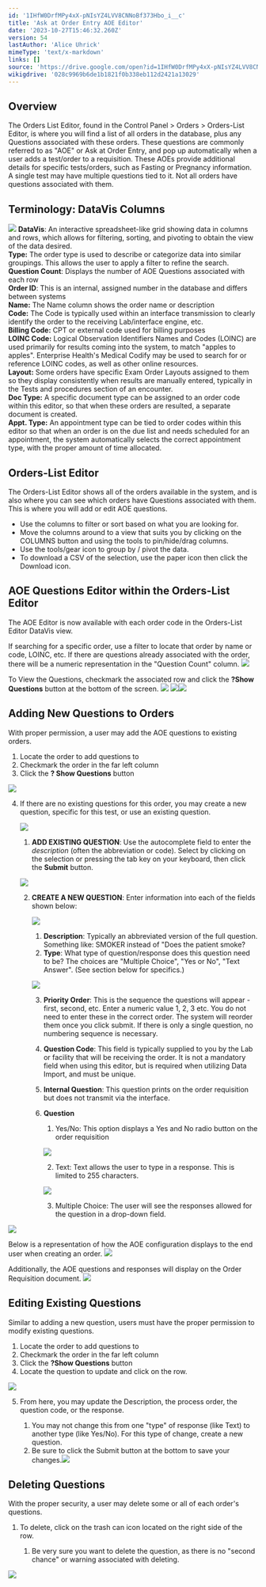 ```yaml
---
id: '1IHfW0DrfMPy4xX-pNIsYZ4LVV8CNNoBf373Hbo_i__c'
title: 'Ask at Order Entry AOE Editor'
date: '2023-10-27T15:46:32.260Z'
version: 54
lastAuthor: 'Alice Uhrick'
mimeType: 'text/x-markdown'
links: []
source: 'https://drive.google.com/open?id=1IHfW0DrfMPy4xX-pNIsYZ4LVV8CNNoBf373Hbo_i__c'
wikigdrive: '028c9969b6de1b1821f0b338eb112d2421a13029'
---
```

## Overview

The Orders List Editor, found in the Control Panel > Orders > Orders-List Editor, is where you will find a list of all orders in the database, plus any Questions associated with these orders. These questions are commonly referred to as "AOE" or Ask at Order Entry, and pop up automatically when a user adds a test/order to a requisition. These AOEs provide additional details for specific tests/orders, such as Fasting or Pregnancy information. A single test may have multiple questions tied to it. Not all orders have questions associated with them.

## Terminology: DataVis Columns

![](../ask-at-order-entry-aoe-editor.assets/dad08343e74b63bbeca288226b0a46af.png)
**DataVis**: An interactive spreadsheet-like grid showing data in columns and rows, which allows for filtering, sorting, and pivoting to obtain the view of the data desired.  
**Type:** The order type is used to describe or categorize data into similar groupings. This allows the user to apply a filter to refine the search.  
**Question Count**: Displays the number of AOE Questions associated with each row  
**Order ID**: This is an internal, assigned number in the database and differs between systems  
**Name:** The Name column shows the order name or description  
**Code:** The Code is typically used within an interface transmission to clearly identify the order to the receiving Lab/interface engine, etc.  
**Billing Code:** CPT or external code used for billing purposes  
**LOINC Code:**  Logical Observation Identifiers Names and Codes (LOINC) are used primarily for results coming into the system, to match "apples to apples". Enterprise Health's Medical Codify may be used to search for or reference LOINC codes, as well as other online resources.  
**Layout:** Some orders have specific Exam Order Layouts assigned to them so they display consistently when results are manually entered, typically in the Tests and procedures section of an encounter.  
**Doc Type:** A specific document type can be assigned to an order code within this editor, so that when these orders are resulted, a separate document is created.  
**Appt. Type:** An appointment type can be tied to order codes within this editor so that when an order is on the due list and needs scheduled for an appointment, the system automatically selects the correct appointment type, with the proper amount of time allocated.

## Orders-List Editor

The Orders-List Editor shows all of the orders available in the system, and is also where you can see which orders have Questions associated with them. This is where you will add or edit AOE questions.


* Use the columns to filter or sort based on what you are looking for.
* Move the columns around to a view that suits you by clicking on the COLUMNS button and using the tools to pin/hide/drag columns.
* Use the tools/gear icon to group by / pivot the data.
* To download a CSV of the selection, use the paper icon then click the Download icon.


## AOE Questions Editor within the Orders-List Editor

The AOE Editor is now available with each order code in the Orders-List Editor DataVis view.

If searching for a specific order, use a filter to locate that order by name or code, LOINC, etc. If there are questions already associated with the order, there will be a numeric representation in the "Question Count" column.
![](../ask-at-order-entry-aoe-editor.assets/980d6b1d79fa863710d4a07cdfd1c101.png)

To View the Questions, checkmark the associated row and click the **?Show Questions** button at the bottom of the screen.
![](../ask-at-order-entry-aoe-editor.assets/f0ecd8aadd108df98cf2a7198e825385.png)
![](../ask-at-order-entry-aoe-editor.assets/ee3deef278150024c1704a88348b441c.png)![](../ask-at-order-entry-aoe-editor.assets/62919b9d99d21d06cdfbd35e6a5f4643.png)

## Adding New Questions to Orders

With proper permission, a user may add the AOE questions to existing orders.


1. Locate the order to add questions to
2. Checkmark the order in the far left column
3. Click the <strong>? Show Questions</strong> button

![](../ask-at-order-entry-aoe-editor.assets/0f4303106e5e935e7897e8c613937821.png)

4. If there are no existing questions for this order, you may create a new question, specific for this test, or use an existing question.

   ![](../ask-at-order-entry-aoe-editor.assets/8d83a7d5297ca5a60a6416024b0d1820.png)


   1. <strong>ADD EXISTING QUESTION</strong>: Use the autocomplete field to enter the <em>description</em> (often the abbreviation or code). Select by clicking on the selection or pressing the tab key on your keyboard, then click the <strong>Submit</strong> button.


   ![](../ask-at-order-entry-aoe-editor.assets/faa3694e34c716b9eeed62dfcd60f01b.png)



   2. <strong>CREATE A NEW QUESTION</strong>: Enter information into each of the fields shown below:


      ![](../ask-at-order-entry-aoe-editor.assets/b5fa159c1b7d11975842791a92e2b3d3.png)



      1. <strong>Description</strong>: Typically an abbreviated version of the full question. Something like: SMOKER instead of "Does the patient smoke?
      2. <strong>Type</strong>: What type of question/response does this question need to be? The choices are "Multiple Choice", "Yes or No", "Text Answer". (See section below for specifics.)



      ![](../ask-at-order-entry-aoe-editor.assets/dfa50e4509a32f0f19e003171e11cc9c.png)



      3. <strong>Priority Order</strong>: This is the sequence the questions will appear - first, second, etc. Enter a numeric value 1, 2, 3 etc. You do not need to enter these in the correct order. The system will reorder them once you click submit.  If there is only a single question, no numbering sequence is necessary.
      4. <strong>Question Code</strong>: This field is typically supplied to you by the Lab or facility that will be receiving the order. It is not a mandatory field when using this editor, but is required when utilizing Data Import, and must be unique.
      5. <strong>Internal Question</strong>: This question prints on the order requisition but does not transmit via the interface.
      6. <strong>Question</strong>

         1. Yes/No:  This option displays a Yes and No radio button on the order requisition




         ![](../ask-at-order-entry-aoe-editor.assets/ec7d0933cddc4aa5b88e745b111acc72.png)




         2. Text: Text allows the user to type in a response. This is limited to 255 characters.




         ![](../ask-at-order-entry-aoe-editor.assets/6ec818f229b86fac46105682bfafe76a.png)




         3. Multiple Choice: The user will see the responses allowed for the question in a drop-down field.




![](../ask-at-order-entry-aoe-editor.assets/2dbacd9ef5b38d5bec8e13ad1880dcd4.png)

Below is a representation of how the AOE configuration displays to the end user when creating an order.
![](../ask-at-order-entry-aoe-editor.assets/48bab94a51876ad2cf02cc9a84f11363.png)

Additionally, the AOE questions and responses will display on the Order Requisition document.
![](../ask-at-order-entry-aoe-editor.assets/a3cb6f204a19819bb11678d07ce14a6b.png)

## Editing Existing Questions

Similar to adding a new question, users must have the proper permission to modify existing questions.

1. Locate the order to add questions to
2. Checkmark the order in the far left column
3. Click the <strong>?Show Questions</strong> button
4. Locate the question to update and click on the row.

![](../ask-at-order-entry-aoe-editor.assets/b530241c941f9e8289829b8e0a8f8e0f.png)

5. From here, you may update the Description, the process order, the question code, or the response.

   1. You may not change this from one "type" of response (like Text) to another type (like Yes/No).  For this type of change, create a new question.
   2. Be sure to click the Submit button at the bottom to save your changes.![](../ask-at-order-entry-aoe-editor.assets/ecaf0e06e80e72208eb7743266d642e6.png)




## Deleting Questions

With the proper security, a user may delete some or all of each order's questions.

1. To delete, click on the trash can icon located on the right side of the row.

   1. Be very sure you want to delete the question, as there is no "second chance" or warning associated with deleting.


![](../ask-at-order-entry-aoe-editor.assets/47b3918a214acca9b14fbe799faf465b.png)

